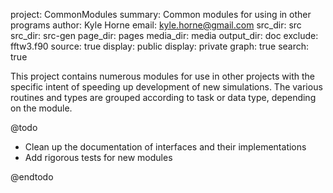 project: CommonModules
summary: Common modules for using in other programs
author: Kyle Horne
email: kyle.horne@gmail.com
src_dir: src
src_dir: src-gen
page_dir: pages
media_dir: media
output_dir: doc
exclude: fftw3.f90
source: true
display: public
display: private
graph: true
search: true

This project contains numerous modules for use in other projects with the specific intent of speeding up development of new simulations.
The various routines and types are grouped according to task or data type, depending on the module.

@todo

* Clean up the documentation of interfaces and their implementations
* Add rigorous tests for new modules

@endtodo
